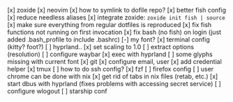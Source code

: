 [x] zoxide
[x] neovim
  [x] how to symlink to dofile repo?
[x] better fish config
  [x] reduce needless aliases
  [x] integrate zoxide: `zoxide init fish | source`
  [x] make sure everything from regular dotfiles is reproduced
  [x] fix fish functions not running on first invocation
  [x] fix bash (no fish) on login (just added .bash_profile to include .bashrc)
[-] my font?
[x] terminal config (kitty? foot?)
[ ] hyprland..
  [x] set scaling to 1.0
  [ ] extract options (resolution)
  [ ] configure waybar
    [x] exec with hyprland
    [ ] some glyphs missing with current font
[x] git
  [x] configure email, user
  [x] add credential helper
[x] tmux
[ ] how to do ssh config?
[x] fzf
[ ] firefox config
  [ ] user chrome can be done with nix
[x] get rid of tabs in nix files (retab, etc.)
[x] start dbus with hyprland (fixes problems with accessing secret service)
[ ] configure wlogout
[ ] starship conf
